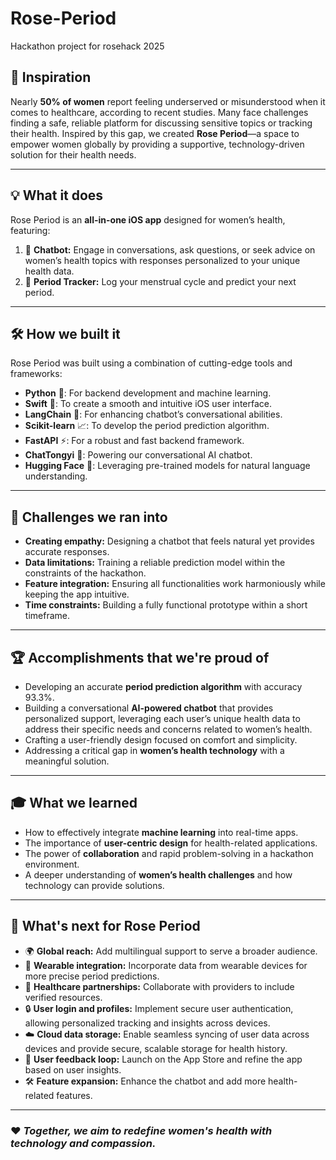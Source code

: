 # Rose-Period
Hackathon project for rosehack 2025

## 🌟 Inspiration
Nearly **50% of women** report feeling underserved or misunderstood when it comes to healthcare, according to recent studies. Many face challenges finding a safe, reliable platform for discussing sensitive topics or tracking their health. Inspired by this gap, we created **Rose Period**—a space to empower women globally by providing a supportive, technology-driven solution for their health needs.

---

## 💡 What it does
Rose Period is an **all-in-one iOS app** designed for women’s health, featuring:
1. 🤖 **Chatbot:** Engage in conversations, ask questions, or seek advice on women’s health topics with responses personalized to your unique health data.
2. 📅 **Period Tracker:** Log your menstrual cycle and predict your next period.

---

## 🛠️ How we built it
Rose Period was built using a combination of cutting-edge tools and frameworks:
- **Python** 🐍: For backend development and machine learning.
- **Swift** 🍎: To create a smooth and intuitive iOS user interface.
- **LangChain** 🧠: For enhancing chatbot’s conversational abilities.
- **Scikit-learn** 📈: To develop the period prediction algorithm.
- **FastAPI** ⚡: For a robust and fast backend framework.
- **ChatTongyi** 💬: Powering our conversational AI chatbot.
- **Hugging Face** 🤗: Leveraging pre-trained models for natural language understanding.

---

## 🚧 Challenges we ran into
- **Creating empathy:** Designing a chatbot that feels natural yet provides accurate responses.
- **Data limitations:** Training a reliable prediction model within the constraints of the hackathon.
- **Feature integration:** Ensuring all functionalities work harmoniously while keeping the app intuitive.
- **Time constraints:** Building a fully functional prototype within a short timeframe.

---

## 🏆 Accomplishments that we're proud of
- Developing an accurate **period prediction algorithm** with accuracy 93.3%.
- Building a conversational **AI-powered chatbot** that provides personalized support, leveraging each user’s unique health data to address their specific needs and concerns related to women’s health.
- Crafting a user-friendly design focused on comfort and simplicity.
- Addressing a critical gap in **women’s health technology** with a meaningful solution.

---

## 🎓 What we learned
- How to effectively integrate **machine learning** into real-time apps.
- The importance of **user-centric design** for health-related applications.
- The power of **collaboration** and rapid problem-solving in a hackathon environment.
- A deeper understanding of **women’s health challenges** and how technology can provide solutions.

---

## 🚀 What's next for Rose Period
- 🌍 **Global reach:** Add multilingual support to serve a broader audience.
- 📱 **Wearable integration:** Incorporate data from wearable devices for more precise period predictions.
- 🤝 **Healthcare partnerships:** Collaborate with providers to include verified resources.
- 🔒 **User login and profiles:** Implement secure user authentication, allowing personalized tracking and insights across devices.
- ☁️ **Cloud data storage:** Enable seamless syncing of user data across devices and provide secure, scalable storage for health history.
- 🎯 **User feedback loop:** Launch on the App Store and refine the app based on user insights.
- 🛠️ **Feature expansion:** Enhance the chatbot and add more health-related features.

---

### ❤️ *Together, we aim to redefine women's health with technology and compassion.*
